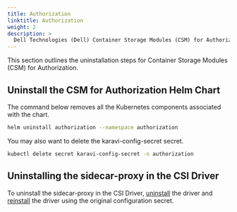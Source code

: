 ```yaml
---
title: Authorization
linktitle: Authorization 
weight: 2
description: >
  Dell Technologies (Dell) Container Storage Modules (CSM) for Authorization Uninstallation
---
```


This section outlines the uninstallation steps for Container Storage Modules (CSM) for Authorization. 

## Uninstall the CSM for Authorization Helm Chart

The command below removes all the Kubernetes components associated with the chart.

```bash
helm uninstall authorization --namespace authorization
```

You may also want to delete the karavi-config-secret secret.

```bash
kubectl delete secret karavi-config-secret -n authorization
```

## Uninstalling the sidecar-proxy in the CSI Driver

To uninstall the sidecar-proxy in the CSI Driver, [uninstall](../../../drivers/uninstall) the driver and [reinstall](../../../drivers/installation) the driver using the original configuration secret.
